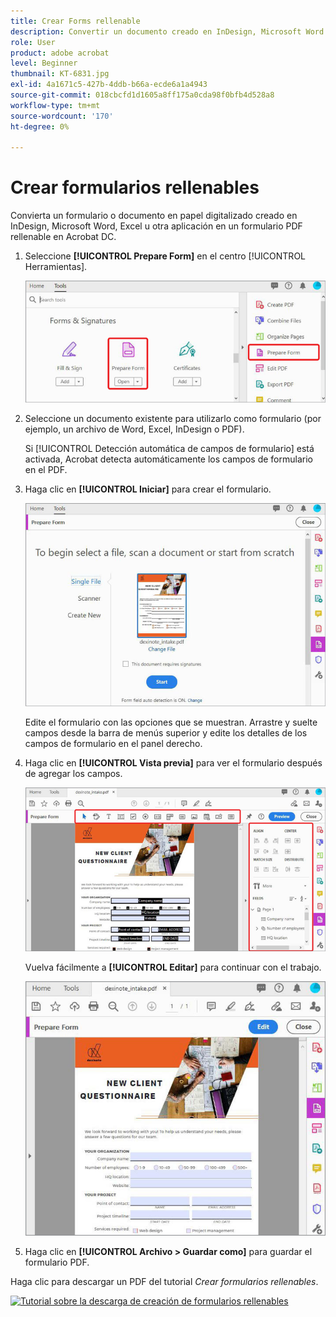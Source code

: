 ```yaml
---
title: Crear Forms rellenable
description: Convertir un documento creado en InDesign, Microsoft Word o Excel en un formulario PDF rellenable
role: User
product: adobe acrobat
level: Beginner
thumbnail: KT-6831.jpg
exl-id: 4a1671c5-427b-4ddb-b66a-ecde6a1a4943
source-git-commit: 018cbcfd1d1605a8ff175a0cda98f0bfb4d528a8
workflow-type: tm+mt
source-wordcount: '170'
ht-degree: 0%

---
```


# Crear formularios rellenables

Convierta un formulario o documento en papel digitalizado creado en InDesign, Microsoft Word, Excel u otra aplicación en un formulario PDF rellenable en Acrobat DC.

1. Seleccione **[!UICONTROL Prepare Form]** en el centro [!UICONTROL Herramientas].

   ![Paso 1 del formulario](../assets/Form_1.png)

1. Seleccione un documento existente para utilizarlo como formulario (por ejemplo, un archivo de Word, Excel, InDesign o PDF).

   Si [!UICONTROL Detección automática de campos de formulario] está activada, Acrobat detecta automáticamente los campos de formulario en el PDF.

1. Haga clic en **[!UICONTROL Iniciar]** para crear el formulario.

   ![Paso 2 del formulario](../assets/Form_2.png)

   Edite el formulario con las opciones que se muestran. Arrastre y suelte campos desde la barra de menús superior y edite los detalles de los campos de formulario en el panel derecho.

1. Haga clic en **[!UICONTROL Vista previa]** para ver el formulario después de agregar los campos.

   ![Paso 3 del formulario](../assets/Form_3.png)

   Vuelva fácilmente a **[!UICONTROL Editar]** para continuar con el trabajo.

   ![Paso 4 del formulario](../assets/Form_4.png)

1. Haga clic en **[!UICONTROL Archivo > Guardar como]** para guardar el formulario PDF.

Haga clic para descargar un PDF del tutorial *Crear formularios rellenables*.

[![Tutorial sobre la descarga de creación de formularios rellenables](../assets/acrobat_PDF_96.png)](../assets/AcrobatDCForms.pdf)
